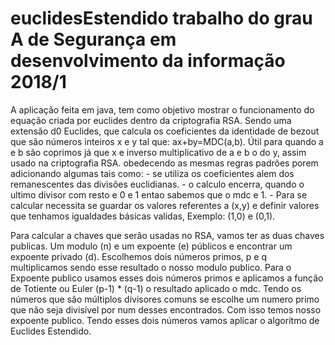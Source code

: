 # euclidesEstendido trabalho do grau A de Segurança em desenvolvimento da informação 2018/1
A aplicação feita em java, tem como objetivo mostrar o funcionamento do equação criada por euclides dentro da criptografia RSA.
Sendo uma extensão d0 Euclides,  que calcula os coeficientes da identidade de bezout que são números inteiros x e y tal que:
      ax+by=MDC(a,b).
	Útil para quando a e b são coprimos já que x e inverso multiplicativo de a e b o do y,  assim usado na criptografia RSA.
	obedecendo as mesmas regras padrões porem adicionando algumas tais como:
	- se utiliza os coeficientes alem dos remanescentes das divisões euclidianas.
	- o calculo encerra, quando o ultimo divisor com  resto e 0 e 1 entao sabemos que o mdc  e  1.
	- Para se calcular necessita se guardar os valores referentes a (x,y)
e definir valores que tenhamos igualdades básicas validas, Exemplo: (1,0) e (0,1).

Para calcular a chaves que serão usadas no RSA, vamos ter as duas chaves publicas.
Um modulo (n) e um expoente (e) públicos e encontrar um expoente privado (d).
Escolhemos dois números primos, p e q multiplicamos sendo esse resultado o nosso 
modulo publico. Para o Expoente publico usamos esses dois números primos e aplicamos
a função de Totiente ou Euler (p-1) * (q-1)  o resultado aplicado o mdc. 
Tendo os números  que são múltiplos divisores comuns se escolhe um numero primo que
 não seja divisível por num desses encontrados. Com isso temos nosso expoente publico.
Tendo esses dois números vamos aplicar o algoritmo de Euclides Estendido.


